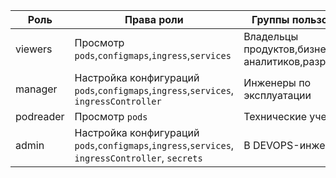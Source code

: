 | Роль      | Права роли                                                                        | Группы пользователей                         |
|-----------|-----------------------------------------------------------------------------------|----------------------------------------------|
| viewers   | Просмотр `pods`,`configmaps`,`ingress`,`services`                                 | Владельцы продуктов,бизнес-аналитиков,разработчиков |
| manager   | Настройка конфигураций  `pods`,`configmaps`,`ingress`,`services`, `ingressController` | Инженеры по эксплуатации                     |
| podreader | Просмотр `pods`          | Технические учетки                           |
| admin     | Настройка конфигураций  `pods`,`configmaps`,`ingress`,`services`, `ingressController`, `secrets` | В DEVOPS-инженеры                            |


